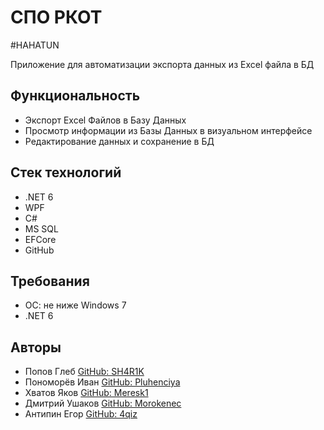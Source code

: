 # СПО РКОТ

#HAHATUN

Приложение для автоматизации экспорта данных из Excel файла в БД

## Функциональность

- Экспорт Excel Файлов в Базу Данных
- Просмотр информации из Базы Данных в визуальном интерфейсе
- Редактирование данных и сохранение в БД

## Стек технологий

- .NET 6
- WPF
- C#
- MS SQL
- EFCore
- GitHub

## Требования

- OС: не ниже Windows 7
- .NET 6

## Авторы

- Попов Глеб [GitHub: SH4R1K](https://github.com/SH4R1K)
- Пономорёв Иван [GitHub: Pluhenciya](https://github.com/Pluhenciya)
- Хватов Яков [GitHub: Meresk1](https://github.com/meresk1)
- Дмитрий Ушаков [GitHub: Morokenec](https://github.com/Morokenec)
- Антипин Егор [GitHub: 4qiz](https://github.com/4qiz)
